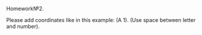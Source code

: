 Homework№2.

Please add coordinates like in this example: (A 1). (Use space between letter and number).
